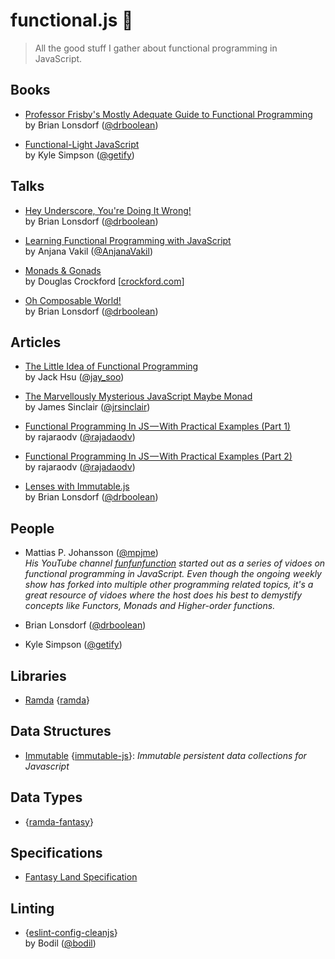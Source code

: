 # functional.js 🔨

> All the good stuff I gather about functional programming in JavaScript.

## Books
- [Professor Frisby's Mostly Adequate Guide to Functional Programming](https://github.com/MostlyAdequate/mostly-adequate-guide)<br>
by Brian Lonsdorf ([@drboolean](https://twitter.com/drboolean))

- [Functional-Light JavaScript](https://github.com/getify/Functional-Light-JS)<br>
by Kyle Simpson ([@getify](https://twitter.com/getify))

## Talks
- [Hey Underscore, You're Doing It Wrong!](https://www.youtube.com/watch?v=m3svKOdZijA)<br>
by Brian Lonsdorf ([@drboolean](https://twitter.com/drboolean))

- [Learning Functional Programming with JavaScript](https://www.youtube.com/watch?v=e-5obm1G_FY)<br>
by Anjana Vakil ([@AnjanaVakil](https://twitter.com/AnjanaVakil))

- [Monads & Gonads](https://www.youtube.com/watch?v=dkZFtimgAcM)<br>
by Douglas Crockford [[crockford.com](http://crockford.com/)]

- [Oh Composable World!](https://www.youtube.com/watch?v=SfWR3dKnFIo)<br>
by Brian Lonsdorf ([@drboolean](https://twitter.com/drboolean))

## Articles

- [The Little Idea of Functional Programming](http://jaysoo.ca/2016/01/13/functional-programming-little-ideas/)<br>
by Jack Hsu ([@jay_soo](https://twitter.com/jay_soo))

- [The Marvellously Mysterious JavaScript Maybe Monad](http://jrsinclair.com/articles/2016/marvellously-mysterious-javascript-maybe-monad)<br>
by James Sinclair ([@jrsinclair](https://twitter.com/jrsinclair))

- [Functional Programming In JS — With Practical Examples (Part 1)](https://medium.com/@rajaraodv/functional-programming-in-js-with-practical-examples-part-1-87c2b0dbc276#.6x691rile)<br>
by rajaraodv ([@rajadaodv](https://twitter.com/rajaraodv))

- [Functional Programming In JS — With Practical Examples (Part 2)](https://medium.com/@rajaraodv/functional-programming-in-js-with-practical-examples-part-2-429d2e8ccc9e)<br>
by rajaraodv ([@rajadaodv](https://twitter.com/rajaraodv))

- [Lenses with Immutable.js](https://medium.com/@drboolean/lenses-with-immutable-js-9bda85674780)<br>
by Brian Lonsdorf ([@drboolean](https://twitter.com/drboolean))

## People

- Mattias P. Johansson ([@mpjme](https://twitter.com/mpjme))<br>
*His YouTube channel [funfunfunction](https://youtube.com/channel/UCO1cgjhGzsSYb1rsB4bFe4Q) started out as a series of vidoes on functional programming in JavaScript. Even though the ongoing weekly show has forked into multiple other programming related topics, it's a great resource of vidoes where the host does his best to demystify concepts like Functors, Monads and Higher-order functions.*

- Brian Lonsdorf ([@drboolean](https://twitter.com/drboolean))
- Kyle Simpson ([@getify](https://twitter.com/getify))

## Libraries

- [Ramda](http://ramdajs.com/) {[ramda](https://github.com/ramda/ramda)}

## Data Structures

- [Immutable](https://facebook.github.io/immutable-js/) {[immutable-js](https://github.com/facebook/immutable-js)}: *Immutable persistent data collections for Javascript*

## Data Types

- {[ramda-fantasy](https://github.com/ramda/ramda-fantasy)}

## Specifications

- [Fantasy Land Specification](https://github.com/fantasyland/fantasy-land)

## Linting

- {[eslint-config-cleanjs](https://github.com/bodil/eslint-config-cleanjs)}<br>
by Bodil ([@bodil](https://twitter.com/bodil))
